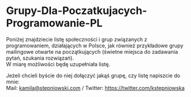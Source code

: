 # Grupy-Dla-Poczatkujacych-Programowanie-PL
Poniżej znajdziecie listę społeczności i grup związanych z programowaniem, działających w Polsce,  jak również przykładowe grupy mailingowe otwarte na  początkujących  (świetne miejsca do zadawania pytań, szukania rozwiązań).   
W miarę możliwości będę uzupełniała listę.   

Jeżeli chcieli byście do niej dołączyć jakąś grupę, czy listę napiszcie do mnie:  
Mail: kamila@stepniowski.com / Twitter: https://twitter.com/kstepniowska 

